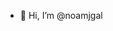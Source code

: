 - 👋 Hi, I’m @noamjgal

<!---
noamjgal/noamjgal is a ✨ special ✨ repository because its `README.md` (this file) appears on your GitHub profile.
You can click the Preview link to take a look at your changes.
--->
